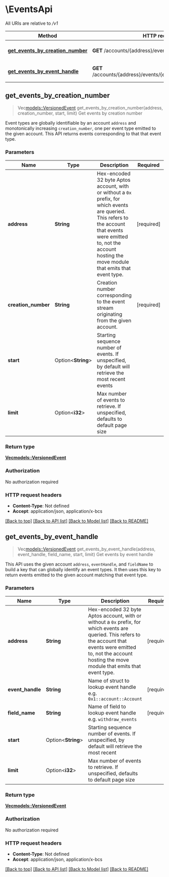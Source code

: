 # \EventsApi

All URIs are relative to */v1*

Method | HTTP request | Description
------------- | ------------- | -------------
[**get_events_by_creation_number**](EventsApi.md#get_events_by_creation_number) | **GET** /accounts/{address}/events/{creation_number} | Get events by creation number
[**get_events_by_event_handle**](EventsApi.md#get_events_by_event_handle) | **GET** /accounts/{address}/events/{event_handle}/{field_name} | Get events by event handle



## get_events_by_creation_number

> Vec<models::VersionedEvent> get_events_by_creation_number(address, creation_number, start, limit)
Get events by creation number

Event types are globally identifiable by an account `address` and monotonically increasing `creation_number`, one per event type emitted to the given account. This API returns events corresponding to that that event type.

### Parameters


Name | Type | Description  | Required | Notes
------------- | ------------- | ------------- | ------------- | -------------
**address** | **String** | Hex-encoded 32 byte Aptos account, with or without a `0x` prefix, for which events are queried. This refers to the account that events were emitted to, not the account hosting the move module that emits that event type. | [required] |
**creation_number** | **String** | Creation number corresponding to the event stream originating from the given account. | [required] |
**start** | Option<**String**> | Starting sequence number of events.  If unspecified, by default will retrieve the most recent events |  |
**limit** | Option<**i32**> | Max number of events to retrieve.  If unspecified, defaults to default page size |  |

### Return type

[**Vec<models::VersionedEvent>**](VersionedEvent.md)

### Authorization

No authorization required

### HTTP request headers

- **Content-Type**: Not defined
- **Accept**: application/json, application/x-bcs

[[Back to top]](#) [[Back to API list]](../README.md#documentation-for-api-endpoints) [[Back to Model list]](../README.md#documentation-for-models) [[Back to README]](../README.md)


## get_events_by_event_handle

> Vec<models::VersionedEvent> get_events_by_event_handle(address, event_handle, field_name, start, limit)
Get events by event handle

This API uses the given account `address`, `eventHandle`, and `fieldName` to build a key that can globally identify an event types. It then uses this key to return events emitted to the given account matching that event type.

### Parameters


Name | Type | Description  | Required | Notes
------------- | ------------- | ------------- | ------------- | -------------
**address** | **String** | Hex-encoded 32 byte Aptos account, with or without a `0x` prefix, for which events are queried. This refers to the account that events were emitted to, not the account hosting the move module that emits that event type. | [required] |
**event_handle** | **String** | Name of struct to lookup event handle e.g. `0x1::account::Account` | [required] |
**field_name** | **String** | Name of field to lookup event handle e.g. `withdraw_events` | [required] |
**start** | Option<**String**> | Starting sequence number of events.  If unspecified, by default will retrieve the most recent |  |
**limit** | Option<**i32**> | Max number of events to retrieve.  If unspecified, defaults to default page size |  |

### Return type

[**Vec<models::VersionedEvent>**](VersionedEvent.md)

### Authorization

No authorization required

### HTTP request headers

- **Content-Type**: Not defined
- **Accept**: application/json, application/x-bcs

[[Back to top]](#) [[Back to API list]](../README.md#documentation-for-api-endpoints) [[Back to Model list]](../README.md#documentation-for-models) [[Back to README]](../README.md)

